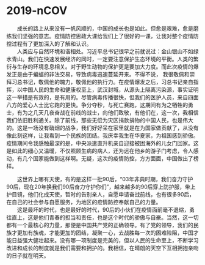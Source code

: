 # 2019-nCOV




&emsp;&emsp;成长的路上从来没有一帆风顺的，中国的成长也是如此。但愈是艰难，愈是磨练我们坚强的意志。疫情防控思政大课给我们上了很好的一课，让我对整个疫情防控过程有了更加深入的了解和认识。\
　　人类应与自然环境和谐相处。习近平总书记很早之前就说过：金山银山不如绿水青山。我们在快速发展经济的同时，一定要注意保护生态环境的平衡。人类的繁衍与生存的环境息息相关。对于野生动物的保护更是要加大力度。而此次疫情的爆发正是由于蝙蝠的非法交易，导致病毒迅速蔓延开来。不得不说， 我很敬佩和崇拜习总书记，敬佩他的魄力，敬佩他的执行力。在疫情爆发之后，习总书记亲自指挥，以中国人民的生命和健康权至上，武汉封城，从源头上隔离污染源，事实证明这一举措是有效的，是有用的。尽管病毒传播很快，但我们的医护人员，来自四面八方的爱心人士比它跑的更快。争分夺秒，与死亡赛跑，这期间有为之牺牲的勇士，有为之几天几夜奋战在前线的战士，向他们致敬，有他们在，这一次，我相信我们依旧胜利通关。除了前线，那些无偿为灾区捐款捐物的中国人民，也是伟大的。这是一场没有硝烟的战争，我们好好呆在家里就是在为国家做贡献了，从没有像此刻这样，让我看到一个民族的团结。我庆幸我生在华夏家，为祖国感到骄傲。疫情期间令我感触最深的是，中央派遣直升机亲自迎接被困海外的儿女门回家。这是如此的细心又温暖，不仅照顾生病的病人，还为远在他乡的游子门考虑，令人感动，有几个国家能做到这样啊。无疑，这次的疫情防控，方方面面，中国做出了榜样。
　　

&emsp;&emsp;这世界上哪有天使，有的是这样一批90后，“03年非典时期，我们奋力守护90后，现在20年换我们90后奋力守护你们”，越来越多的90后穿上防护服，带上护目镜，他们化成天使，暂时的告别亲人，自愿申请奋战前线，也有很多90后，在自己的社会参与自愿服务，为地区的疫情防控奉献自己的力量。\
&emsp;&emsp;这是最坏的时代，也是最好的时代，90后的小伙们在疫情面前毫不退缩，勇往直上，这是他们青春的担当和责任，也是这个时代的骄傲与自豪。当然，这一切都有一个最核心的力量，那便是中国共产党的正确领导。有了党的领导，我们的民族才更加有族魂，才能更加的团结，凝聚一心，去战胜每一次的困难险阻，中国才能日益强大健壮起来。没有哪一项制度是完美的，但以人民的生命至上，不断学习改进和成长的制度就是我们需要和拥护的。我相信，在晴朗的天空下互相拥抱亲吻的日子就在明天。

